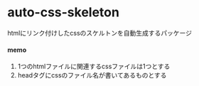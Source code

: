 # auto-css-skeleton

htmlにリンク付けしたcssのスケルトンを自動生成するパッケージ
#### memo
1. 1つのhtmlファイルに関連するcssファイルは1つとする
2. headタグにcssのファイル名が書いてあるものとする
